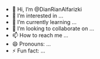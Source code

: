 - 👋 Hi, I’m @DianRianAlfarizki
- 👀 I’m interested in ...
- 🌱 I’m currently learning ...
- 💞️ I’m looking to collaborate on ...
- 📫 How to reach me ...
- 😄 Pronouns: ...
- ⚡ Fun fact: ...

<!---
DianRianAlfarizki/DianRianAlfarizki is a ✨ special ✨ repository because its `README.md` (this file) appears on your GitHub profile.
You can click the Preview link to take a look at your changes.
--->
